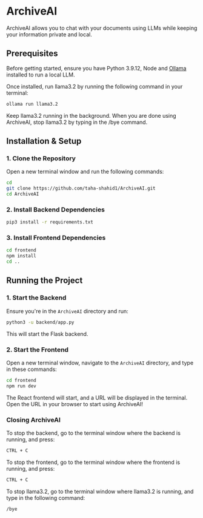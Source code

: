 # ArchiveAI

ArchiveAI allows you to chat with your documents using LLMs while keeping your information private and local.

## Prerequisites

Before getting started, ensure you have Python 3.9.12, Node and [Ollama](https://ollama.com/download) installed to run a local LLM.

Once installed, run llama3.2 by running the following command in your terminal:

```sh
ollama run llama3.2
```

Keep llama3.2 running in the background. When you are done using ArchiveAI, stop llama3.2 by typing in the /bye command.

## Installation & Setup

### 1. Clone the Repository

Open a new terminal window and run the following commands:

```sh
cd
git clone https://github.com/taha-shahid1/ArchiveAI.git
cd ArchiveAI
```

### 2. Install Backend Dependencies

```sh
pip3 install -r requirements.txt
```

### 3. Install Frontend Dependencies

```sh
cd frontend
npm install
cd ..
```

## Running the Project

### 1. Start the Backend

Ensure you're in the `ArchiveAI` directory and run:

```sh
python3 -u backend/app.py
```

This will start the Flask backend.

### 2. Start the Frontend

Open a new terminal window, navigate to the `ArchiveAI` directory, and type in these commands:

```sh
cd frontend
npm run dev
```

The React frontend will start, and a URL will be displayed in the terminal. Open the URL in your browser to start using ArchiveAI!

### Closing ArchiveAI
To stop the backend, go to the terminal window where the backend is running, and press:

```sh
CTRL + C
```

To stop the frontend, go to the terminal window where the frontend is running, and press:

```sh
CTRL + C
```

To stop llama3.2, go to the terminal window where llama3.2 is running, and type in the following command:

```sh
/bye
```
